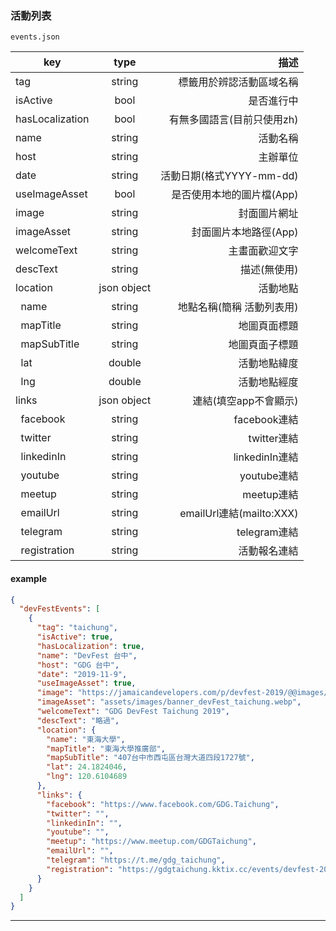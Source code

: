 ### 活動列表

`events.json`

key | type | 描述 |
-----|:-----:|-----:
tag | string | 標籤用於辨認活動區域名稱  
isActive | bool | 是否進行中 
hasLocalization | bool | 有無多國語言(目前只使用zh)
name | string | 活動名稱  
host | string | 主辦單位  
date | string | 活動日期(格式YYYY-mm-dd)  
useImageAsset | bool | 是否使用本地的圖片檔(App)
image | string | 封面圖片網址 
imageAsset | string | 封面圖片本地路徑(App)
welcomeText | string | 主畫面歡迎文字
descText | string | 描述(無使用)
location | json object | 活動地點
&nbsp; name | string | 地點名稱(簡稱 活動列表用)
&nbsp; mapTitle | string | 地圖頁面標題
&nbsp; mapSubTitle | string | 地圖頁面子標題
&nbsp; lat | double | 活動地點緯度
&nbsp; lng | double | 活動地點經度
links | json object | 連結(填空app不會顯示)
&nbsp; facebook | string | facebook連結
&nbsp; twitter | string | twitter連結
&nbsp; linkedinIn | string | linkedinIn連結
&nbsp; youtube | string | youtube連結
&nbsp; meetup | string | meetup連結
&nbsp; emailUrl | string | emailUrl連結(mailto:XXX)
&nbsp; telegram | string | telegram連結
&nbsp; registration | string | 活動報名連結

#### example

```json
{
  "devFestEvents": [
    {
      "tag": "taichung",
      "isActive": true,
      "hasLocalization": true,
      "name": "DevFest 台中",
      "host": "GDG 台中",
      "date": "2019-11-9",
      "useImageAsset": true,
      "image": "https://jamaicandevelopers.com/p/devfest-2019/@@images/image",
      "imageAsset": "assets/images/banner_devFest_taichung.webp",
      "welcomeText": "GDG DevFest Taichung 2019",
      "descText": "略過",
      "location": {
        "name": "東海大學",
        "mapTitle": "東海大學推廣部",
        "mapSubTitle": "407台中市西屯區台灣大道四段1727號",
        "lat": 24.1824046,
        "lng": 120.6104689
      },
      "links": {
        "facebook": "https://www.facebook.com/GDG.Taichung",
        "twitter": "",
        "linkedinIn": "",
        "youtube": "",
        "meetup": "https://www.meetup.com/GDGTaichung",
        "emailUrl": "",
        "telegram": "https://t.me/gdg_taichung",
        "registration": "https://gdgtaichung.kktix.cc/events/devfest-2019-taichung"
      }
    }
  ]
}
```
----------------